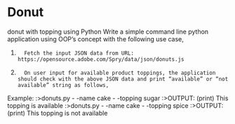 # Donut
donut with topping using Python
Write a simple command line python application using OOP’s concept with the following use case,
1.       Fetch the input JSON data from URL: https://opensource.adobe.com/Spry/data/json/donuts.js
2.       On user input for available product toppings, the application should check with the above JSON data and print “available” or “not available” string as follows,
Example:
:>donuts.py - -name cake  - -topping sugar
  :>OUTPUT: (print) This topping is available
:>donuts.py - -name cake - -topping spice
  :>OUTPUT: (print) This topping is not available

